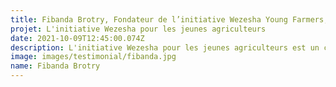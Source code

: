 ```yaml
---
title: Fibanda Brotry, Fondateur de l’initiative Wezesha Young Farmers, Kenya
projet: L'initiative Wezesha pour les jeunes agriculteurs
date: 2021-10-09T12:45:00.074Z
description: L'initiative Wezesha pour les jeunes agriculteurs est un concept intéressant qui relie la conservation de l'environnement, l'action climatique et l'agriculture en utilisant l'approche agroécologique. Cette initiative est dirigée par Fibanda, de la société de conseil APSID. Cette approche apporte une bonne connectivité avec la nature, et une manière durable de redéfinir les systèmes alimentaires de la ferme à la table. À l'heure actuelle, la sous-alimentation et l'insécurité alimentaire grave semblent augmenter dans presque toutes les régions d'Afrique. Grâce à l'agroforesterie, à la conservation des sols et de l'eau et aux pratiques de conservation de la biodiversité, la productivité augmente car une plus grande diversité dans la ferme entraîne une plus grande diversité dans les assiettes.
image: images/testimonial/fibanda.jpg
name: Fibanda Brotry
---
```

